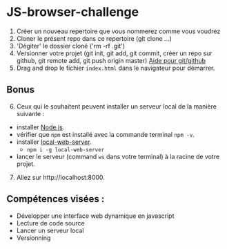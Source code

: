 # JS-browser-challenge

1. Créer un nouveau repertoire que vous nommerez comme vous voudrez
2. Cloner le présent repo dans ce repertoire (git clone ...)
3. 'Dégiter' le dossier cloné ('rm -rf .git')
4. Versionner votre projet (git init, git add, git commit, créer un repo sur github, git remote add, git push origin master)
[Aide pour git/github](https://www.christopheducamp.com/2013/12/16/creer-un-repo-github/)
5. Drag and drop le fichier `index.html` dans le navigateur pour démarrer.

## Bonus
6. Ceux qui le souhaitent peuvent installer un serveur local de la manière suivante : 
- installer [Node.js](https://nodejs.org/fr/).
- vérifier que `npm` est installé avec la commande terminal `npm -v`.
- installer [local-web-server](https://www.npmjs.com/package/local-web-server).
    - `npm i -g local-web-server`
- lancer le serveur (command `ws` dans votre terminal) à la racine de votre projet.
7. Allez sur http://localhost:8000.





## Compétences visées : 
- Développer une interface web dynamique en javascript 
- Lecture de code source
- Lancer un serveur local
- Versionning
